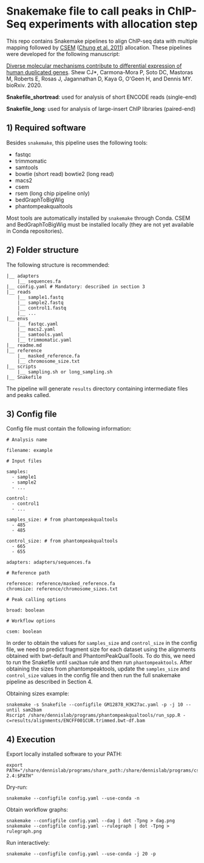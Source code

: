 # Snakemake file to call peaks in ChIP-Seq experiments with allocation step

This repo contains Snakemake pipelines to align ChIP-seq data with multiple mapping followed by [CSEM](http://deweylab.biostat.wisc.edu/csem/README.html) ([Chung et al. 2011](https://journals.plos.org/ploscompbiol/article?id=10.1371/journal.pcbi.1002111)) allocation. These pipelines were developed for the following manuscript:

[Diverse molecular mechanisms contribute to differential expression of human duplicated genes](https://www.biorxiv.org/content/10.1101/2020.11.27.401752v1). Shew CJ*, Carmona-Mora P, Soto DC, Mastoras M, Roberts E, Rosas J, Jagannathan D, Kaya G, O'Geen H, and Dennis MY. bioRxiv. 2020.

**Snakefile_shortread**: used for analysis of short ENCODE reads (single-end)

**Snakefile_long**: used for analysis of large-insert ChIP libraries (paired-end)

## 1) Required software

Besides `snakemake`, this pipeline uses the following tools:
- fastqc
- trimmomatic
- samtools
- bowtie (short read) bowtie2 (long read) 
- macs2
- csem
- rsem (long chip pipeline only) 
- bedGraphToBigWig
- phantompeakqualtools

Most tools are automatically installed by `snakemake` through Conda. CSEM and BedGraphToBigWig must be installed locally (they are not yet available in Conda repositories). 

## 2) Folder structure

The following structure is recommended:

```
|__ adapters
    |__ sequences.fa 
|__ config.yaml # Mandatory: described in section 3
|__ reads 
    |__ sample1.fastq 
    |__ sample2.fastq
    |__ control1.fastq
    |__ ...
|__ envs
    |__ fastqc.yaml
    |__ macs2.yaml
    |__ samtools.yaml
    |__ trimmomatic.yaml
|__ readme.md
|__ reference
    |__ masked_reference.fa
    |__ chromosome_size.txt
|__ scripts
    |__ sampling.sh or long_sampling.sh
|__ Snakefile
```

The pipeline will generate `results` directory containing intermediate files and peaks called. 

## 3) Config file

Config file must contain the following information:

```
# Analysis name

filename: example

# Input files

samples:
  - sample1
  - sample2
  - ...

control:
  - control1
  - ...
  
samples_size: # from phantompeakqualtools
  - 485
  - 485

control_size: # from phantompeakqualtools
  - 665
  - 655

adapters: adapters/sequences.fa

# Reference path

reference: reference/masked_reference.fa
chromsize: reference/chromosome_sizes.txt

# Peak calling options

broad: boolean

# Workflow options

csem: boolean
```

In order to obtain the values for `samples_size` and `control_size` in the config file, we need to predict fragment size for each dataset using the alignments obtained with bwt-default and PhantomPeakQualTools. To do this, we need to run the Snakefile until `sam2bam` rule and then run `phantompeaktools`. After obtaining the sizes from phantompeaktools, update the `samples_size` and `control_size` values in the config file and then run the full snakemake pipeline as described in Section 4. 

Obtaining sizes example:

```
snakemake -s Snakefile --configfile GM12878_H3K27ac.yaml -p -j 10 --until sam2bam
Rscript /share/dennislab/programs/phantompeakqualtools/run_spp.R -c=results/alignments/ENCFF001CUR.trimmed.bwt-df.bam
```

## 4) Execution

Export locally installed software to your PATH:
```
export PATH="/share/dennislab/programs/share_path:/share/dennislab/programs/csem-2.4:$PATH"
```

Dry-run:
```
snakemake --configfile config.yaml --use-conda -n
```

Obtain workflow graphs:
```
snakemake --configfile config.yaml --dag | dot -Tpng > dag.png 
snakemake --configfile config.yaml --rulegraph | dot -Tpng > rulegraph.png
```

Run interactively:
```
snakemake --configfile config.yaml --use-conda -j 20 -p
```

